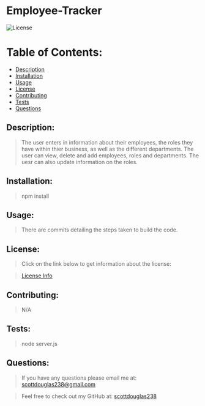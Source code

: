 # Employee-Tracker

  ![License](https://img.shields.io/badge/License-MIT-blue.svg "License Badge")

  # Table of Contents:

  - [Description](#description)
  - [Installation](#installation)
  - [Usage](#usage)
  - [License](#License)
  - [Contributing](#contributing)
  - [Tests](#tests)
  - [Questions](#questions)

  ## Description: 
  > The user enters in information about their employees, the roles they have within thier business, as well as the different departments. The user can view, delete and add employees, roles and departments. The uesr can also update information on the roles.

  ## Installation: 
  > npm install

  ## Usage: 
  > There are commits detailing the steps taken to build the code.

  ## License: 
  > Click on the link below to get information about the license:

  > [License Info](https://opensource.org/licenses/MIT)

  ## Contributing: 
  > N/A

  ## Tests: 
  > node server.js

  ## Questions: 
  > If you have any questions please email me at: scottdouglas238@gmail.com
  
  > Feel free to check out my GitHub at: [scottdouglas238](https://github.com/scottdouglas238 "GitHub")